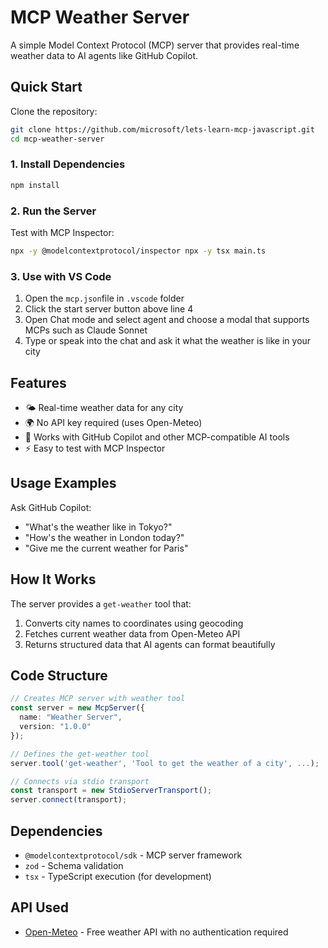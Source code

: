 # MCP Weather Server

A simple Model Context Protocol (MCP) server that provides real-time weather data to AI agents like GitHub Copilot.

## Quick Start

Clone the repository:

```bash
git clone https://github.com/microsoft/lets-learn-mcp-javascript.git
cd mcp-weather-server
```

### 1. Install Dependencies

```bash
npm install
```

### 2. Run the Server

Test with MCP Inspector:

```bash
npx -y @modelcontextprotocol/inspector npx -y tsx main.ts
```

### 3. Use with VS Code

1. Open the `mcp.json`file in `.vscode` folder
2. Click the start server button above line 4
3. Open Chat mode and select agent and choose a modal that supports MCPs such as Claude Sonnet
4. Type or speak into the chat and ask it what the weather is like in your city

## Features

- 🌤️ Real-time weather data for any city
- 🌍 No API key required (uses Open-Meteo)
- 🤖 Works with GitHub Copilot and other MCP-compatible AI tools
- ⚡ Easy to test with MCP Inspector

## Usage Examples

Ask GitHub Copilot:
- "What's the weather like in Tokyo?"
- "How's the weather in London today?"
- "Give me the current weather for Paris"

## How It Works

The server provides a `get-weather` tool that:
1. Converts city names to coordinates using geocoding
2. Fetches current weather data from Open-Meteo API
3. Returns structured data that AI agents can format beautifully

## Code Structure

```typescript
// Creates MCP server with weather tool
const server = new McpServer({
  name: "Weather Server",
  version: "1.0.0"
});

// Defines the get-weather tool
server.tool('get-weather', 'Tool to get the weather of a city', ...);

// Connects via stdio transport
const transport = new StdioServerTransport();
server.connect(transport);
```

## Dependencies

- `@modelcontextprotocol/sdk` - MCP server framework
- `zod` - Schema validation
- `tsx` - TypeScript execution (for development)

## API Used

- [Open-Meteo](https://open-meteo.com/) - Free weather API with no authentication required

